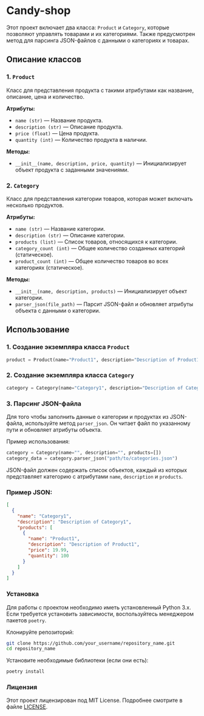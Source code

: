 # Candy-shop

Этот проект включает два класса: `Product` и `Category`, которые позволяют управлять товарами и их категориями. Также предусмотрен метод для парсинга JSON-файлов с данными о категориях и товарах.

## Описание классов

### 1. `Product`

Класс для представления продукта с такими атрибутами как название, описание, цена и количество.

**Атрибуты:**
- `name (str)` — Название продукта.
- `description (str)` — Описание продукта.
- `price (float)` — Цена продукта.
- `quantity (int)` — Количество продукта в наличии.

**Методы:**
- `__init__(name, description, price, quantity)` — Инициализирует объект продукта с заданными значениями.

### 2. `Category`

Класс для представления категории товаров, которая может включать несколько продуктов.

**Атрибуты:**
- `name (str)` — Название категории.
- `description (str)` — Описание категории.
- `products (list)` — Список товаров, относящихся к категории.
- `category_count (int)` — Общее количество созданных категорий (статическое).
- `product_count (int)` — Общее количество товаров во всех категориях (статическое).

**Методы:**
- `__init__(name, description, products)` — Инициализирует объект категории.
- `parser_json(file_path)` — Парсит JSON-файл и обновляет атрибуты объекта с данными о категории.

## Использование

### 1. Создание экземпляра класса `Product`

```python
product = Product(name="Product1", description="Description of Product1", price=19.99, quantity=100)
```

### 2. Создание экземпляра класса `Category`

```python
category = Category(name="Category1", description="Description of Category1", products=[product])
```

### 3. Парсинг JSON-файла

Для того чтобы заполнить данные о категории и продуктах из JSON-файла, используйте метод `parser_json`. Он читает файл по указанному пути и обновляет атрибуты объекта.

Пример использования:

```python
category = Category(name="", description="", products=[])
category_data = category.parser_json("path/to/categories.json")
```
JSON-файл должен содержать список объектов, каждый из которых представляет категорию с атрибутами `name`, `description` и `products`.

### Пример JSON:

```json
[
  {
    "name": "Category1",
    "description": "Description of Category1",
    "products": [
      {
        "name": "Product1",
        "description": "Description of Product1",
        "price": 19.99,
        "quantity": 100
      }
    ]
  }
]
```

### Установка
Для работы с проектом необходимо иметь установленный Python 3.x. Если требуется установить зависимости, воспользуйтесь менеджером пакетов `poetry`.

Клонируйте репозиторий:

```bash
git clone https://github.com/your_username/repository_name.git
cd repository_name
```
Установите необходимые библиотеки (если они есть):

```bash
poetry install 
```

### Лицензия
Этот проект лицензирован под MIT License. Подробнее смотрите в файле [LICENSE]().
